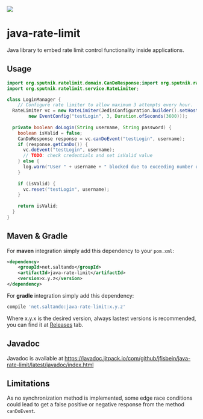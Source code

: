 [![](https://github.com/jfisbein/java-rate-limit/workflows/Java%20CI/badge.svg)](https://github.com/jfisbein/java-rate-limit)

java-rate-limit
=================

Java library to embed rate limit control functionality inside applications.

Usage
-----

```java
import org.sputnik.ratelimit.domain.CanDoResponse;import org.sputnik.ratelimit.service.JedisConfiguration;
import org.sputnik.ratelimit.service.RateLimiter;

class LoginManager {
    // Configure rate limiter to allow maximum 3 attempts every hour.
  RateLimiter vc = new RateLimiter(JedisConfiguration.builder().setHost("localhost").build(), 
		new EventConfig("testLogin", 3, Duration.ofSeconds(3600)));
	
  private boolean doLogin(String username, String password) {
    boolean isValid = false;
    CanDoResponse response = vc.canDoEvent("testLogin", username);
    if (response.getCanDo()) {
      vc.doEvent("testLogin", username);
      // TODO: check credentials and set isValid value
    } else {
      log.warn("User " + username + " blocked due to exceeding number of login attempt, for " + (response.getWaitMillis()/1000) + " seconds");
    }
		
    if (isValid) {
      vc.reset("testLogin", username);
    }
		
    return isValid;
  }
} 
```

Maven & Gradle
--------------

For **maven** integration simply add this dependency to your `pom.xml`:
```xml
<dependency>
    <groupId>net.saltando</groupId>
    <artifactId>java-rate-limit</artifactId>
    <version>x.y.z</version>
</dependency>
```

For **gradle** integration simply add this dependency:
```groovy
compile 'net.saltando:java-rate-limit:x.y.z'
```

Where x.y.x is the desired version, always lastest versions is recommended, you can find it at [Releases](https://github.com/jfisbein/java-rate-limit/releases) tab.


Javadoc
-------
Javadoc is available at https://javadoc.jitpack.io/com/github/jfisbein/java-rate-limit/latest/javadoc/index.html


Limitations
-----------

As no synchronization method is implemented, some edge race conditions could lead to get a false positive or negative response from the method `canDoEvent`. 
